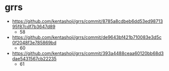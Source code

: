 # grrs

* https://github.com/kentashoji/grrs/commit/8785a8cdbeb6dd53ed9871395f87cdf7b3647d89
  * 58
* https://github.com/kentashoji/grrs/commit/de9643bf421b710083e3d5c0f2048f3e785869bd
  * 60
* https://github.com/kentashoji/grrs/commit/393a4488ceaa60120bb68d3dae5431567cb22235
  * 61
